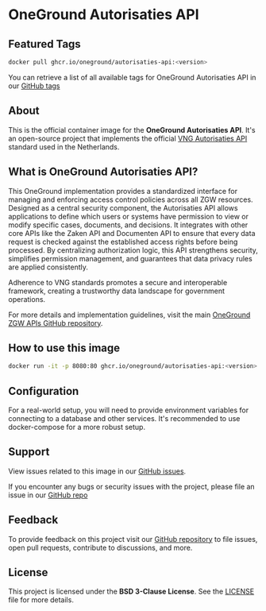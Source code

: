 # OneGround Autorisaties API

## Featured Tags

 ```bash
 docker pull ghcr.io/oneground/autorisaties-api:<version>
 ```

You can retrieve a list of all available tags for OneGround Autorisaties API in our [GitHub tags](https://github.com/OneGround/ZGW-APIs/tags)

## About

This is the official container image for the **OneGround Autorisaties API**. It's an open-source project that implements the official [VNG Autorisaties API](https://vng-realisatie.github.io/gemma-zaken/standaard/autorisaties) standard used in the Netherlands.

## What is OneGround Autorisaties API?

This OneGround implementation provides a standardized interface for managing and enforcing access control policies across all ZGW resources. Designed as a central security component, the Autorisaties API allows applications to define which users or systems have permission to view or modify specific cases, documents, and decisions. It integrates with other core APIs like the Zaken API and Documenten API to ensure that every data request is checked against the established access rights before being processed. By centralizing authorization logic, this API strengthens security, simplifies permission management, and guarantees that data privacy rules are applied consistently.

Adherence to VNG standards promotes a secure and interoperable framework, creating a trustworthy data landscape for government operations.

For more details and implementation guidelines, visit the main [OneGround ZGW APIs GitHub repository](https://github.com/OneGround/ZGW-APIs).

## How to use this image

```bash
docker run -it -p 8080:80 ghcr.io/oneground/autorisaties-api:<version>
```

## Configuration

For a real-world setup, you will need to provide environment variables for connecting to a database and other services. It's recommended to use docker-compose for a more robust setup.

## Support

View issues related to this image in our [GitHub issues](https://github.com/OneGround/ZGW-APIs/issues).

If you encounter any bugs or security issues with the project, please file an issue in our [GitHub repo](https://github.com/OneGround/ZGW-APIs/issues/new/choose)

## Feedback

To provide feedback on this project visit our [GitHub repository](https://github.com/OneGround/ZGW-APIs) to file issues, open pull requests, contribute to discussions, and more.

## License

This project is licensed under the **BSD 3-Clause License**. See the [LICENSE](https://github.com/OneGround/ZGW-APIs/blob/main/LICENSE) file for more details.
